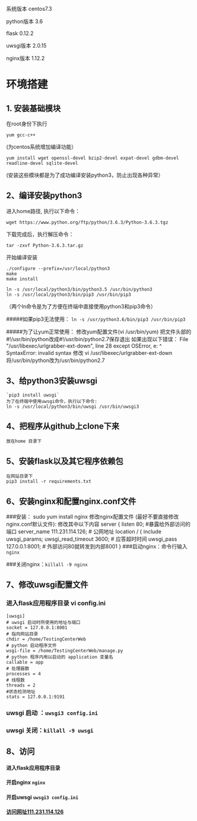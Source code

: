 系统版本 
centos7.3

python版本
3.6

flask 
0.12.2

uwsgi版本
2.0.15

nginx版本
1.12.2

环境搭建
======

## 1. 安装基础模块
在root身份下执行

`yum gcc-c++` 

(为centos系统增加编译功能）

`yum install wget openssl-devel bzip2-devel expat-devel gdbm-devel readline-devel sqlite-devel`

(安装这些模块都是为了成功编译安装python3，防止出现各种异常）
   
## 2、编译安装python3
进入home路径, 执行以下命令：

`wget https://www.python.org/ftp/python/3.6.3/Python-3.6.3.tgz`

下载完成后，执行解压命令：

`tar -zxvf Python-3.6.3.tar.gz`

开始编译安装
```text
./configure --prefix=/usr/local/python3
make
make install

ln -s /usr/local/python3/bin/python3.5 /usr/bin/python3
ln -s /usr/local/python3/bin/pip3 /usr/bin/pip3
```
（两个ln命令是为了方便在终端中直接使用python3和pip3命令）

#####如果pip3无法使用： `ln -s /usr/python3.6/bin/pip3 /usr/bin/pip3`

#####为了让yum正常使用：
    修改yum配置文件(vi /usr/bin/yum)
    把文件头部的#!/usr/bin/python改成#!/usr/bin/python2.7保存退出
    如果出现以下错误：
        File "/usr/libexec/urlgrabber-ext-down", line 28
        except OSError, e:
                      ^
        SyntaxError: invalid syntax
    修改 vi /usr/libexec/urlgrabber-ext-down
    将/usr/bin/python改为/usr/bin/python2.7

## 3、给python3安装uwsgi
    `pip3 install uwsgi`
    为了在终端中使用uwsgi命令，执行以下命令:
    ln -s /usr/local/python3/bin/uwsgi /usr/bin/uwsgi3

## 4、把程序从github上clone下来
    放在home 目录下

## 5、安装flask以及其它程序依赖包
    在网站目录下
    pip3 install -r requirements.txt
    
## 6、安装nginx和配置nginx.conf文件
###安装：
    sudo yum install nginx
    修改nginx配置文件
    (最好不要直接修改nginx.conf默认文件):
    修改其中以下内容
    server {
        listen       80; #暴露给外部访问的端口
        server_name  111.231.114.126;  # 公网地址
        location / {
             include uwsgi_params;
             uwsgi_read_timeout 3600; # 应答超时时间
             uwsgi_pass 127.0.0.1:8001; # 外部访问80就转发到内部8001
        }
###启动nginx：命令行输入 `nginx`

###关闭nginx：`killall -9 nginx`
   
## 7、修改uwsgi配置文件
### 进入flask应用程序目录 vi config.ini
    [uwsgi]
    # uwsgi 启动时所使用的地址与端口
    socket = 127.0.0.1:8001
    # 指向网站目录
    chdir = /home/TestingCenterWeb
    # python 启动程序文件
    wsgi-file = /home/TestingCenterWeb/manage.py
    # python 程序内用以启动的 application 变量名
    callable = app
    # 处理器数
    processes = 4
    # 线程数
    threads = 2
    #状态检测地址
    stats = 127.0.0.1:9191
### uwsgi 启动 ：`uwsgi3 config.ini`
### uwsgi 关闭：`killall -9 uwsgi`


## 8、访问
#### 进入flask应用程序目录
#### 开启nginx `nginx`
#### 开启uwsgi `uwsgi3 config.ini`
#### [访问网址111.231.114.126](http://111.231.114.126)